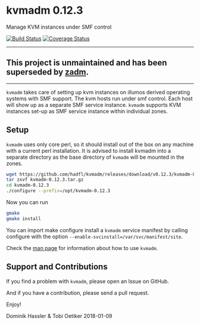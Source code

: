 kvmadm 0.12.3
============
Manage KVM instances under SMF control

[![Build Status](https://travis-ci.org/hadfl/kvmadm.svg?branch=master)](https://travis-ci.org/hadfl/kvmadm)
[![Coverage Status](https://img.shields.io/coveralls/hadfl/kvmadm.svg)](https://coveralls.io/r/hadfl/kvmadm?branch=master)

---

## This project is unmaintained and has been superseded by [zadm](https://github.com/omniosorg/zadm).

---

`kvmadm` takes care of setting up kvm instances on illumos derived operating
systems with SMF support. The kvm hosts run under smf control. Each host
will show up as a separate SMF service instance. `kvmadm` supports KVM instances
set-up as SMF service instance within individual zones.

Setup
-----

`kvmadm` uses only core perl, so it should install out of the box on any machine with a current perl installation.
It is advised to install kvmadm into a separate directory as the base directory of `kvmadm` will be mounted in the zones.

```sh
wget https://github.com/hadfl/kvmadm/releases/download/v0.12.3/kvmadm-0.12.3.tar.gz
tar zxvf kvmadm-0.12.3.tar.gz
cd kvmadm-0.12.3
./configure --prefix=/opt/kvmadm-0.12.3 
```

Now you can run

```sh
gmake
gmake install
```

You can import make configure install a `kvmadm`
service manifest by calling configure with the option
`--enable-svcinstall=/var/svc/manifest/site`.

Check the [man page](doc/kvmadm.pod) for information about how to use `kvmadm`.

Support and Contributions
-------------------------
If you find a problem with `kvmadm`, please open an Issue on GitHub.

And if you have a contribution, please send a pull request.

Enjoy!

Dominik Hassler & Tobi Oetiker
2018-01-09

